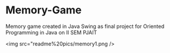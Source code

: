 # Memory-Game
Memory game created in Java Swing as final project for Oriented Programming in Java on II SEM PJAIT

<img src="readme%20pics/memory1.png />
